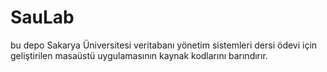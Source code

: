 # SauLab
 bu depo Sakarya Üniversitesi veritabanı yönetim sistemleri dersi ödevi için geliştirilen masaüstü uygulamasının kaynak kodlarını barındırır.
